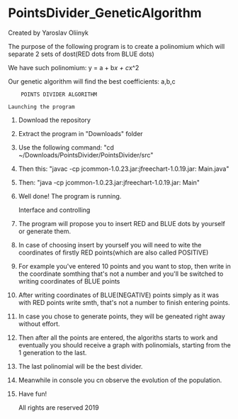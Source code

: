 # PointsDivider_GeneticAlgorithm
Created by Yaroslav Oliinyk

The purpose of the following program is to create a polinomium which will separate 2 sets of dost(RED dots from BLUE dots)

We have such polinomium: y = a + b*x + c*x^2

Our genetic algorithm will find the best coefficients: a,b,c

		POINTS DIVIDER ALGORITHM
 
	Launching the program

1. Download the repository
2. Extract the program in "Downloads" folder
3. Use the following command: "cd ~/Downloads/PointsDivider/PointsDivider/src"
4. Then this: "javac -cp jcommon-1.0.23.jar:jfreechart-1.0.19.jar: Main.java"
5. Then: "java -cp jcommon-1.0.23.jar:jfreechart-1.0.19.jar: Main"
6. Well done! The program is running.

	Interface and controlling
1. The program will propose you to insert RED and BLUE dots by yourself or generate them.
2. In case of choosing insert by yourself you will need to wite the coordinates of firstly RED points(which are also called POSITIVE)
3. For example you've entered 10 points and you want to stop, then write in the coordinate somthing that's not a number and you'll be switched to writing coordinates of BLUE points
4. After writing coordinates of BLUE(NEGATIVE) points simply as it was with RED points write smth, that's not a number to finish entering points.
5. In case you chose to generate points, they will be geneated right away without effort.
6. Then after all the points are entered, the algoriths starts to work and eventually you should receive a graph with polinomials, starting from the 1 generation to the last.
7. The last polinomial will be the best divider.
8. Meanwhile in console you cn observe the evolution of the population.
9. Have fun!

	All rights are reserved
		2019


